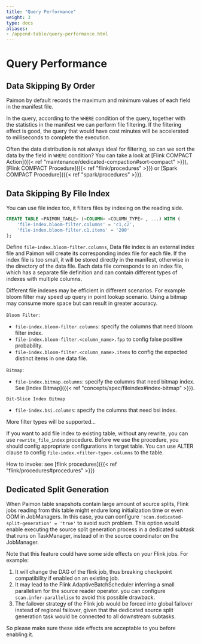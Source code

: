 ```yaml
---
title: "Query Performance"
weight: 3
type: docs
aliases:
- /append-table/query-performance.html
---
```

<!--
Licensed to the Apache Software Foundation (ASF) under one
or more contributor license agreements.  See the NOTICE file
distributed with this work for additional information
regarding copyright ownership.  The ASF licenses this file
to you under the Apache License, Version 2.0 (the
"License"); you may not use this file except in compliance
with the License.  You may obtain a copy of the License at

  http://www.apache.org/licenses/LICENSE-2.0

Unless required by applicable law or agreed to in writing,
software distributed under the License is distributed on an
"AS IS" BASIS, WITHOUT WARRANTIES OR CONDITIONS OF ANY
KIND, either express or implied.  See the License for the
specific language governing permissions and limitations
under the License.
-->

# Query Performance

## Data Skipping By Order

Paimon by default records the maximum and minimum values of each field in the manifest file.

In the query, according to the `WHERE` condition of the query, together with the statistics in the manifest we can
perform file filtering. If the filtering effect is good, the query that would have cost minutes will be accelerated to
milliseconds to complete the execution.

Often the data distribution is not always ideal for filtering, so can we sort the data by the field in `WHERE` condition?
You can take a look at [Flink COMPACT Action]({{< ref "maintenance/dedicated-compaction#sort-compact" >}}),
[Flink COMPACT Procedure]({{< ref "flink/procedures" >}}) or [Spark COMPACT Procedure]({{< ref "spark/procedures" >}}).

## Data Skipping By File Index

You can use file index too, it filters files by indexing on the reading side.

```sql
CREATE TABLE <PAIMON_TABLE> (<COLUMN> <COLUMN_TYPE> , ...) WITH (
    'file-index.bloom-filter.columns' = 'c1,c2',
    'file-index.bloom-filter.c1.items' = '200'
);
```

Define `file-index.bloom-filter.columns`, Data file index is an external index file and Paimon will create its
corresponding index file for each file. If the index file is too small, it will be stored directly in the manifest,
otherwise in the directory of the data file. Each data file corresponds to an index file, which has a separate file
definition and can contain different types of indexes with multiple columns.

Different file indexes may be efficient in different scenarios. For example bloom filter may speed up query in point lookup
scenario. Using a bitmap may consume more space but can result in greater accuracy.

`Bloom Filter`:
* `file-index.bloom-filter.columns`: specify the columns that need bloom filter index.
* `file-index.bloom-filter.<column_name>.fpp` to config false positive probability.
* `file-index.bloom-filter.<column_name>.items` to config the expected distinct items in one data file.

`Bitmap`:
* `file-index.bitmap.columns`: specify the columns that need bitmap index. See [Index Bitmap]({{< ref "concepts/spec/fileindex#index-bitmap" >}}).

`Bit-Slice Index Bitmap`
* `file-index.bsi.columns`: specify the columns that need bsi index.

More filter types will be supported...

If you want to add file index to existing table, without any rewrite, you can use `rewrite_file_index` procedure. Before
we use the procedure, you should config appropriate configurations in target table. You can use ALTER clause to config
`file-index.<filter-type>.columns` to the table.

How to invoke: see [flink procedures]({{< ref "flink/procedures#procedures" >}}) 

## Dedicated Split Generation
When Paimon table snapshots contain large amount of source splits, Flink jobs reading from this table might endure long initialization time or even OOM in JobManagers. In this case, you can configure `'scan.dedicated-split-generation' = 'true'` to avoid such problem. This option would enable executing the source split generation process in a dedicated subtask that runs on TaskManager, instead of in the source coordinator on the JobManager.

Note that this feature could have some side effects on your Flink jobs. For example:

1. It will change the DAG of the flink job, thus breaking checkpoint compatibility if enabled on an existing job.
2. It may lead to the Flink AdaptiveBatchScheduler inferring a small parallelism for the source reader operator. you can configure `scan.infer-parallelism` to avoid this possible drawback.
3. The failover strategy of the Flink job would be forced into global failover instead of regional failover, given that the dedicated source split generation task would be connected to all downstream subtasks.

So please make sure these side effects are acceptable to you before enabling it.
